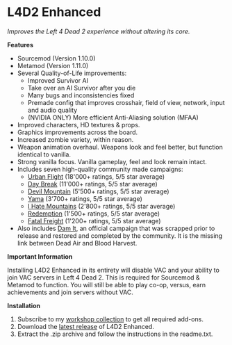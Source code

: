 # L4D2 Enhanced
*Improves the Left 4 Dead 2 experience without altering its core.*

**Features**

- Sourcemod (Version 1.10.0)
- Metamod (Version 1.11.0)
- Several Quality-of-Life improvements:
	* Improved Survivor AI
	* Take over an AI Survivor after you die
	* Many bugs and inconsistencies fixed
	* Premade config that improves crosshair, field of view, network, input and audio quality
	* (NVIDIA ONLY) More efficient Anti-Aliasing solution (MFAA)
- Improved characters, HD textures & props.
- Graphics improvements across the board.
- Increased zombie variety, within reason.
- Weapon animation overhaul. Weapons look and feel better, but function identical to vanilla.
- Strong vanilla focus. Vanilla gameplay, feel and look remain intact.
- Includes seven high-quality community made campaigns:
	* [Urban Flight](https://steamcommunity.com/sharedfiles/filedetails/?id=121086524) (18'000+ ratings, 5/5 star average)
	* [Day Break](https://steamcommunity.com/sharedfiles/filedetails/?id=180925247) (11'000+ ratings, 5/5 star average)
	* [Devil Mountain](https://steamcommunity.com/sharedfiles/filedetails/?id=316053033) (5'500+ ratings, 5/5 star average)
	* [Yama](https://steamcommunity.com/workshop/filedetails/?id=170392241) (3'700+ ratings, 5/5 star average)
	* [I Hate Mountains](https://steamcommunity.com/workshop/filedetails/?id=121069410) (2'800+ ratings, 5/5 star average)
	* [Redemption](https://steamcommunity.com/workshop/filedetails/?id=218537256) (1'500+ ratings, 5/5 star average)
	* [Fatal Freight](https://steamcommunity.com/workshop/filedetails/?id=372031503) (1'200+ ratings, 5/5 star average)
- Also includes [Dam It](https://steamcommunity.com/sharedfiles/filedetails/?id=1331957573), an official campaign that was scrapped prior to release and restored and completed by the community. It is the missing link between Dead Air and Blood Harvest.

**Important Information**

Installing L4D2 Enhanced in its entirety will disable VAC and your ability to join VAC servers in Left 4 Dead 2. This is required for Sourcemod & Metamod to function. You will still be able to play co-op, versus, earn achievements and join servers without VAC.

**Installation**

1. Subscribe to my [workshop collection](https://steamcommunity.com/sharedfiles/filedetails/?id=2718335624) to get all required add-ons.
2. Download the [latest release](https://github.com/neatodev/L4D2_Enhanced/releases/latest) of L4D2 Enhanced.
3. Extract the .zip archive and follow the instructions in the readme.txt.
